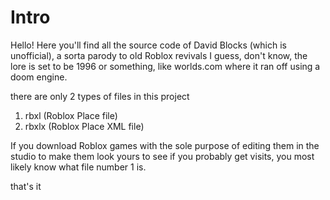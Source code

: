 # Intro

Hello! Here you'll find all the source code of David Blocks (which is unofficial), a sorta parody to old Roblox revivals I guess, don't know, the lore is set to be 1996 or something, like worlds.com where it ran off using a doom engine.

there are only 2 types of files in this project

1. rbxl (Roblox Place file)
2. rbxlx (Roblox Place XML file)

If you download Roblox games with the sole purpose of editing them in the studio to make them look yours to see if you probably get visits, you most likely know what file number 1 is.

that's it
